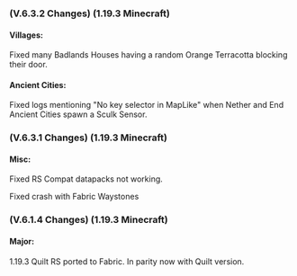 ### **(V.6.3.2 Changes) (1.19.3 Minecraft)**

#### Villages:
Fixed many Badlands Houses having a random Orange Terracotta blocking their door.

#### Ancient Cities:
Fixed logs mentioning "No key selector in MapLike" when Nether and End Ancient Cities spawn a Sculk Sensor.


### **(V.6.3.1 Changes) (1.19.3 Minecraft)**

#### Misc:
Fixed RS Compat datapacks not working.

Fixed crash with Fabric Waystones


### **(V.6.1.4 Changes) (1.19.3 Minecraft)**

#### Major:
1.19.3 Quilt RS ported to Fabric. In parity now with Quilt version.